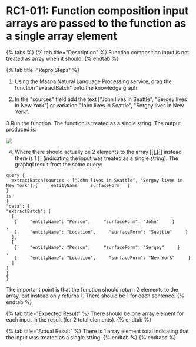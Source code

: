 # RC1-011: Function composition input arrays are passed to the function as a single array element

{% tabs %}
{% tab title="Description" %}
Function composition input is not treated as array when it should.
{% endtab %}

{% tab title="Repro Steps" %}
1. Using the Maana Natural Language Processing service, drag the function "extractBatch" onto the knowledge graph.  

2. In the "sources" field add the text \["John lives in Seattle", "Sergey lives in New York"\] or variation "John lives in Seattle", "Sergey lives in New York". 

3.Run the function.  The function is treated as a single string.  The output produced is:

![](https://jira.corp.maana.io/secure/attachment/23491/23491_Screen+Shot+2019-01-24+at+1.33.43+PM.png)

4. Where there should actually be 2 elements to the array \[\[\],\[\]\] instead there is 1 \[\] \(indicating the input was treated as a single string\).  The graphql result from the same query:

```text
query {
  extractBatch(sources : ["John lives in Seattle", "Sergey lives in New York"]){     entityName     surfaceForm   }
}
is
{
"data": {
"extractBatch": [
  [
   {     "entityName": "Person",     "surfaceForm": "John"     }
,
   {     "entityName": "Location",     "surfaceForm": "Seattle"     }
  ],
  [
   {     "entityName": "Person",     "surfaceForm": "Sergey"     }
,
   {     "entityName": "Location",     "surfaceForm": "New York"     }
  ]
]
}
}
```

The important point is that the function should return 2 elements to the array, but instead only returns 1.  There should be 1 for each sentence.
{% endtab %}

{% tab title="Expected Result" %}
There should be one array element for each input in the result \(for 2 total elements\).
{% endtab %}

{% tab title="Actual Result" %}
There is 1 array element total indicating that the input was treated as a single string.
{% endtab %}
{% endtabs %}

